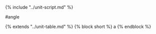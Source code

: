{% include "../unit-script.md" %}

#angle

{% extends "../unit-table.md" %}
{% block short %} a {% endblock %}
